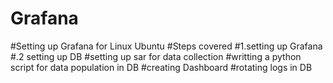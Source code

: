 # Grafana
#Setting up Grafana for Linux Ubuntu 
#Steps covered
#1.setting up Grafana
#.2 setting up DB
#setting up sar for data collection
#writting a python script for data population in DB
#creating Dashboard
#rotating logs in DB
